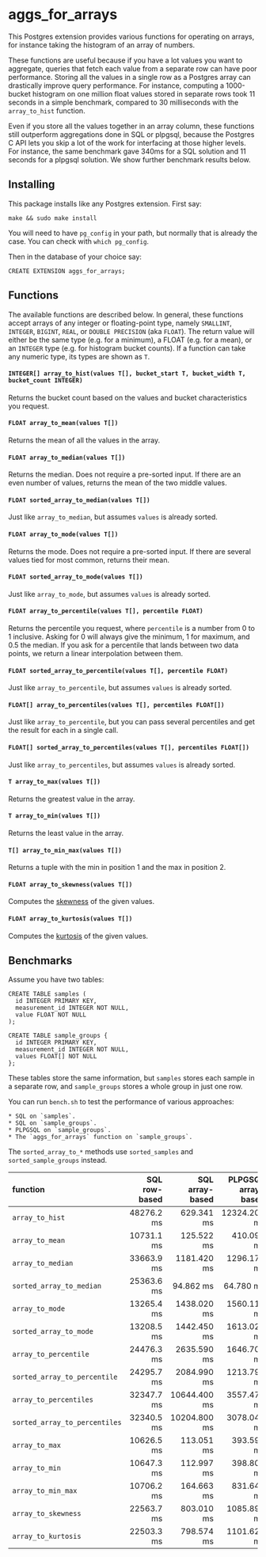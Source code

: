 aggs_for_arrays
===============

This Postgres extension provides various functions for operating on arrays,
for instance taking the histogram of an array of numbers.

These functions are useful because if you have a lot values you want to aggregate,
queries that fetch each value from a separate row can have poor performance.
Storing all the values in a single row as a Postgres array
can drastically improve query performance.
For instance, computing a 1000-bucket histogram on one million float values
stored in separate rows took 11 seconds in a simple benchmark,
compared to 30 milliseconds with the `array_to_hist` function.

Even if you store all the values together in an array column,
these functions still outperform aggregations done in SQL or plpgsql,
because the Postgres C API lets you skip a lot of the work
for interfacing at those higher levels.
For instance, the same benchmark gave 340ms for a SQL solution
and 11 seconds for a plpgsql solution.
We show further benchmark results below.


Installing
----------

This package installs like any Postgres extension. First say:

    make && sudo make install

You will need to have `pg_config` in your path,
but normally that is already the case.
You can check with `which pg_config`.

Then in the database of your choice say:

    CREATE EXTENSION aggs_for_arrays;


Functions
---------

The available functions are described below.
In general, these functions accept arrays of any integer or floating-point type,
namely `SMALLINT`, `INTEGER`, `BIGINT`, `REAL`, or `DOUBLE PRECISION` (aka `FLOAT`).
The return value will either be the same type (e.g. for a minimum),
a FLOAT (e.g. for a mean),
or an `INTEGER` type (e.g. for histogram bucket counts).
If a function can take any numeric type,
its types are shown as `T`.

#### `INTEGER[] array_to_hist(values T[], bucket_start T, bucket_width T, bucket_count INTEGER)`

Returns the bucket count based on the values and bucket characteristics you request.

#### `FLOAT array_to_mean(values T[])`

Returns the mean of all the values in the array.

#### `FLOAT array_to_median(values T[])`

Returns the median.
Does not require a pre-sorted input.
If there are an even number of values,
returns the mean of the two middle values.

#### `FLOAT sorted_array_to_median(values T[])`

Just like `array_to_median`, but assumes `values` is already sorted.

#### `FLOAT array_to_mode(values T[])`

Returns the mode.
Does not require a pre-sorted input.
If there are several values tied for most common,
returns their mean.

#### `FLOAT sorted_array_to_mode(values T[])`

Just like `array_to_mode`, but assumes `values` is already sorted.

#### `FLOAT array_to_percentile(values T[], percentile FLOAT)`

Returns the percentile you request,
where `percentile` is a number from 0 to 1 inclusive.
Asking for 0 will always give the minimum,
1 for maximum, and 0.5 the median.
If you ask for a percentile that lands between two data points,
we return a linear interpolation between them.

#### `FLOAT sorted_array_to_percentile(values T[], percentile FLOAT)`

Just like `array_to_percentile`, but assumes `values` is already sorted.

#### `FLOAT[] array_to_percentiles(values T[], percentiles FLOAT[])`

Just like `array_to_percentile`,
but you can pass several percentiles
and get the result for each in a single call.

#### `FLOAT[] sorted_array_to_percentiles(values T[], percentiles FLOAT[])`

Just like `array_to_percentiles`, but assumes `values` is already sorted.

#### `T array_to_max(values T[])`

Returns the greatest value in the array.

#### `T array_to_min(values T[])`

Returns the least value in the array.

#### `T[] array_to_min_max(values T[])`

Returns a tuple with the min in position 1 and the max in position 2.

#### `FLOAT array_to_skewness(values T[])`

Computes the [skewness](http://www.itl.nist.gov/div898/handbook/eda/section3/eda35b.htm)
of the given values.

#### `FLOAT array_to_kurtosis(values T[])`

Computes the [kurtosis](http://www.itl.nist.gov/div898/handbook/eda/section3/eda35b.htm)
of the given values.


Benchmarks
----------

Assume you have two tables:

    CREATE TABLE samples (
      id INTEGER PRIMARY KEY,
      measurement_id INTEGER NOT NULL,
      value FLOAT NOT NULL
    );

    CREATE TABLE sample_groups {
      id INTEGER PRIMARY KEY,
      measurement_id INTEGER NOT NULL,
      values FLOAT[] NOT NULL
    };

These tables store the same information,
but `samples` stores each sample in a separate row,
and `sample_groups` stores a whole group in just one row.

You can run `bench.sh` to test the performance of various approaches:

    * SQL on `samples`.
    * SQL on `sample_groups`.
    * PLPGSQL on `sample_groups`.
    * The `aggs_for_arrays` function on `sample_groups`.

The `sorted_array_to_*` methods use `sorted_samples` and `sorted_sample_groups` instead.

| function                      | SQL row-based | SQL array-based | PLPGSQL array-based | `aggs_for_arrays` |
|:------------------------------|--------------:|----------------:|--------------------:|------------------:|
| `array_to_hist`               |    48276.2 ms |      629.341 ms |        12324.200 ms |         27.724 ms |
| `array_to_mean`               |    10731.1 ms |      125.522 ms |          410.095 ms |         25.110 ms |
| `array_to_median`             |    33663.9 ms |     1181.420 ms |         1296.170 ms |         48.942 ms |
| `sorted_array_to_median`      |    25363.6 ms |       94.862 ms |           64.780 ms |         14.741 ms |
| `array_to_mode`               |    13265.4 ms |     1438.020 ms |         1560.110 ms |        198.599 ms |
| `sorted_array_to_mode`        |    13208.5 ms |     1442.450 ms |         1613.020 ms |         45.399 ms |
| `array_to_percentile`         |    24476.3 ms |     2635.590 ms |         1646.700 ms |        179.074 ms |
| `sorted_array_to_percentile`  |    24295.7 ms |     2084.990 ms |         1213.790 ms |         22.477 ms |
| `array_to_percentiles`        |    32347.7 ms |    10644.400 ms |         3557.470 ms |        177.101 ms |
| `sorted_array_to_percentiles` |    32340.5 ms |    10204.800 ms |         3078.040 ms |         20.969 ms |
| `array_to_max`                |    10626.5 ms |      113.051 ms |          393.595 ms |         17.617 ms |
| `array_to_min`                |    10647.3 ms |      112.997 ms |          398.808 ms |         17.443 ms |
| `array_to_min_max`            |    10706.2 ms |      164.663 ms |          831.640 ms |         22.914 ms |
| `array_to_skewness`           |    22563.7 ms |      803.010 ms |         1085.890 ms |        114.186 ms |
| `array_to_kurtosis`           |    22503.3 ms |      798.574 ms |         1101.620 ms |        113.094 ms |

